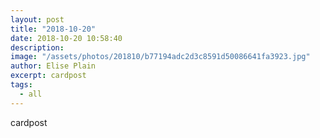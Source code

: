 ```yaml
---
layout: post
title: "2018-10-20"
date: 2018-10-20 10:58:40
description: 
image: "/assets/photos/201810/b77194adc2d3c8591d50086641fa3923.jpg"
author: Elise Plain
excerpt: cardpost
tags: 
  - all
---
```


cardpost
<p></p>
